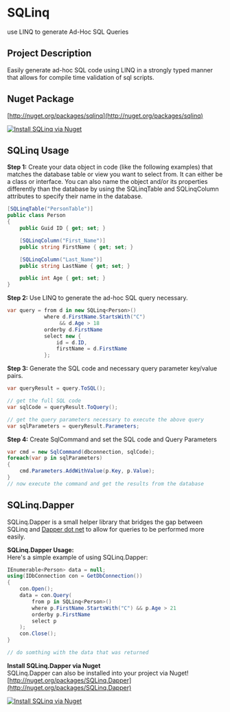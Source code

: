 # SQLinq
use LINQ to generate Ad-Hoc SQL Queries

## Project Description  
Easily generate ad-hoc SQL code using LINQ in a strongly typed manner that allows for compile time validation of sql scripts. 
## Nuget Package

[http://nuget.org/packages/sqlinq](http://nuget.org/packages/sqlinq)  

[![Install SQLinq via Nuget](http://sqlinq.codeplex.com/Download?ProjectName=sqlinq&DownloadId=357830 "Install SQLinq via Nuget")](http://nuget.org/packages/sqlinq)  

## SQLinq Usage

**Step 1:** Create your data object in code (like the following examples) that matches the database table or view you want to select from. It can either be a class or interface. You can also name the object and/or its properties differently than the database by using the SQLinqTable and SQLinqColumn attributes to specify their name in the database.  

```c#
[SQLinqTable("PersonTable")]
public class Person
{
    public Guid ID { get; set; }

    [SQLinqColumn("First_Name")]
    public string FirstName { get; set; }

    [SQLinqColumn("Last_Name")]
    public string LastName { get; set; }

    public int Age { get; set; }
}
```

**Step 2:** Use LINQ to generate the ad-hoc SQL query necessary.  

```c#
var query = from d in new SQLinq<Person>()
            where d.FirstName.StartsWith("C")
                 && d.Age > 18
            orderby d.FirstName
            select new {
                id = d.ID,
                firstName = d.FirstName
            };
```

**Step 3:** Generate the SQL code and necessary query parameter key/value pairs.  

```c#
var queryResult = query.ToSQL();

// get the full SQL code
var sqlCode = queryResult.ToQuery();

// get the query parameters necessary to execute the above query
var sqlParameters = queryResult.Parameters;
```

**Step 4:** Create SqlCommand and set the SQL code and Query Parameters  

```c#
var cmd = new SqlCommand(dbconnection, sqlCode);
foreach(var p in sqlParameters)
{
    cmd.Parameters.AddWithValue(p.Key, p.Value);
}
// now execute the command and get the results from the database
```

## SQLinq.Dapper

SQLinq.Dapper is a small helper library that bridges the gap between SQLinq and [Dapper dot net](http://code.google.com/p/dapper-dot-net/) to allow for queries to be performed more easily.  

**SQLinq.Dapper Usage:**  
Here's a simple example of using SQLinq.Dapper:  

```c#
IEnumerable<Person> data = null;
using(IDbConnection con = GetDbConnection())
{
    con.Open();
    data = con.Query(
        from p in SQLinq<Person>()
        where p.FirstName.StartsWith("C") && p.Age > 21
        orderby p.FirstName
        select p
    );
    con.Close();
}

// do somthing with the data that was returned
```

**Install SQLinq.Dapper via Nuget**  
SQLinq.Dapper can also be installed into your project via Nuget!  
[http://nuget.org/packages/SQLinq.Dapper](http://nuget.org/packages/SQLinq.Dapper)  

[![Install SQLinq via Nuget](http://download.codeplex.com/Download?ProjectName=sqlinq&DownloadId=358422 "Install SQLinq via Nuget")](http://nuget.org/packages/SQLinq.Dapper)  
